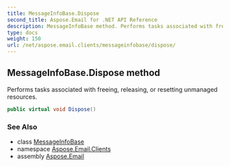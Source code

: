 ```yaml
---
title: MessageInfoBase.Dispose
second_title: Aspose.Email for .NET API Reference
description: MessageInfoBase method. Performs tasks associated with freeing releasing or resetting unmanaged resources
type: docs
weight: 150
url: /net/aspose.email.clients/messageinfobase/dispose/
---
```

## MessageInfoBase.Dispose method

Performs tasks associated with freeing, releasing, or resetting unmanaged resources.

```csharp
public virtual void Dispose()
```

### See Also

* class [MessageInfoBase](../)
* namespace [Aspose.Email.Clients](../../messageinfobase/)
* assembly [Aspose.Email](../../../)


